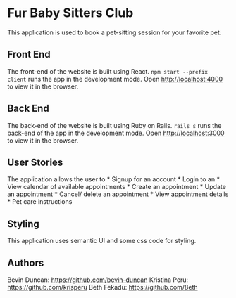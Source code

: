 # Fur Baby Sitters Club

This application is used to book a pet-sitting session for your favorite pet.

## Front End

The front-end of the website is built using React.
`npm start --prefix client` runs the app in the development mode.
Open [http://localhost:4000](http://localhost:4000) to view it in the browser.

## Back End

The back-end of the website is built using Ruby on Rails.
`rails s` runs the back-end of the app in the development mode.
Open [http://localhost:3000](http://localhost:3000) to view it in the browser.

## User Stories

The application allows the user to 
    * Signup for an account
    * Login to an
    * View calendar of available appointments
    * Create an appointment
    * Update an appointment
    * Cancel/ delete an appointment
    * View appointment details
    * Pet care instructions

## Styling

This application uses semantic UI and some css code for styling.

## Authors

Bevin Duncan: https://github.com/bevin-duncan
Kristina Peru: https://github.com/krisperu
Beth Fekadu: https://github.com/8eth
